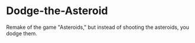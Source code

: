 # Dodge-the-Asteroid
Remake of the game "Asteroids," but instead of shooting the asteroids, you dodge them.

